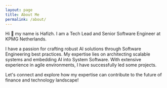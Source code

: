 ```yaml
---
layout: page
title: About Me
permalink: /about/
---
```


Hi 👋 my name is Hafizh. I am a Tech Lead and Senior Software Engineer at KPMG Netherlands.

I have a passion for crafting robust AI solutions through Software Engineering best practices. My expertise lies on architecting scalable systems and embedding AI into System Software. With extensive experience in agile environments, I have successfully led some projects. 

Let's connect and explore how my expertise can contribute to the future of finance and technology landscape!